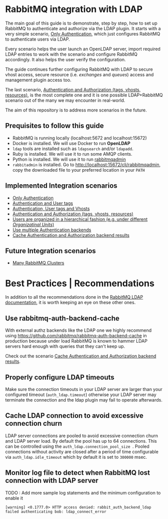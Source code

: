 # RabbitMQ integration with LDAP

The main goal of this guide is to demonstrate, step by step, how to set up RabbitMQ to authenticate and authorize via the LDAP plugin. It starts with a very simple scenario, [Only Authentication](only-authentication/README.md), which just configures RabbitMQ to authenticate users via LDAP.

Every scenario helps the user launch an OpenLDAP server, import required LDAP entries to work with the scenario and configure RabbitMQ accordingly. It also helps the user verify the configuration.  

The guide continues further configuring RabbitMQ with LDAP to secure vhost access, secure resource (i.e. *exchanges* and *queues*) access and management plugin access too.

The last scenario, [Authentication and Authorization (tags, vhosts, resources)](auth-and-authz/README.md), is the most complete one and it is one possible LDAP+RabbitMQ scenario out of the many we may encounter in real-world.

The aim of this repository is to address more scenarios in the future.

## Prequisites to follow this guide

- RabbitMQ is running locally (localhost:5672 and localhost:15672)
- Docker is installed. We will use Docker to run **OpenLDAP**
- `ldap` tools are installed such as `ldapsearch` and/or `ldapadd`.
- Ruby is installed. We will use it to run some AMQP clients.
- Python is installed. We will use it to run [rabbitmqadmin](https://www.rabbitmq.com/management-cli.html)
- `rabbitadmin` is installed.  Go to [http://localhost:15672/cli/rabbitmqadmin](http://localhost:15672/cli/rabbitmqadmin]), copy the downloaded file to your preferred location in your `PATH`

## Implemented Integration scenarios

- [Only Authentication](only-authentication/README.md)
- [Authentication and User tags](authentication-and-tags/README.md)
- [Authentication, User tags and Vhosts](auth-tags-vhost/README.md)
- [Authentication and Authorization (tags, vhosts, resources)](auth-and-authz/README.md)
- [Users are organized in a hierarchical fashion (e.g. under different *Organizatinal Units*)](hierarchical-user-organization/README.md)
- [Use multiple Authentication backends](multiple-auth-backends/README.md)
- [Cache Authentication and Authorization backend results](cache-auth-results/README.md)

## Future Integration scenarios

- [Many RabbitMQ Clusters](many-rabbitmq-clusters/README.md)

# Best Practices | Recommendations

In addition to all the recommendations done in the [RabbitMQ LDAP documentation](https://www.rabbitmq.com/ldap.html), it is worth keeping an eye on these other ones.

## Use rabbitmq-auth-backend-cache

With external authz backends like the LDAP one we highly recommend using https://github.com/rabbitmq/rabbitmq-auth-backend-cache in production because under load RabbitMQ is known to hammer LDAP servers hard enough with queries that they can't keep up.

Check out the scenario [Cache Authentication and Authorization backend results](cache-auth-results/README.md).

## Properly configure LDAP timeouts

Make sure the connection timeouts in your LDAP server are larger than your configured timeout (`auth_ldap.timeout`) otherwise your LDAP server may terminate the connection and the ldap plugin may fail to operate afterwards.

## Cache LDAP connection to avoid excessive connection churn

LDAP server connections are pooled to avoid excessive connection churn and LDAP server load. By default the pool has up to 64 connections. This can be controlled using the `auth_ldap.connection_pool_size `. Pooled connections without activity are closed after a period of time configurable via `auth_ldap.idle_timeout` which by default it is set to `300000` msec.

## Monitor log file to detect when RabbitMQ lost connection with LDAP server

TODO : Add more sample log statements and the minimum configuration to enable it

```
[warning] <0.1777.0> HTTP access denied: rabbit_auth_backend_ldap failed authenticating bob: ldap_connect_error
```
